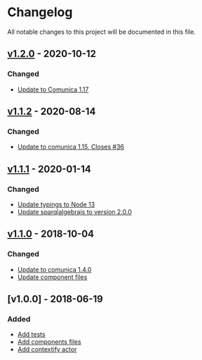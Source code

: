 # Changelog
All notable changes to this project will be documented in this file.

<a name="v1.2.0"></a>
## [v1.2.0](https://github.com/rdfostrich/comunica-actor-query-operation-contextify-version/compare/v1.1.2...v1.2.0) - 2020-10-12

### Changed
* [Update to Comunica 1.17](https://github.com/rdfostrich/comunica-actor-query-operation-contextify-version/commit/2001a6fb10069617921e1a74d7052a0145ed8565)

<a name="v1.1.2"></a>
## [v1.1.2](https://github.com/rdfostrich/comunica-actor-query-operation-contextify-version/compare/v1.1.1...v1.1.2) - 2020-08-14

### Changed
* [Update to comunica 1.15, Closes #36](https://github.com/rdfostrich/comunica-actor-query-operation-contextify-version/commit/5ada245561d1581b3d5473c3fe35908085ea6f0f)

<a name="v1.1.1"></a>
## [v1.1.1](https://github.com/rdfostrich/comunica-actor-query-operation-contextify-version/compare/v1.1.0...v1.1.1) - 2020-01-14

### Changed
* [Update typings to Node 13](https://github.com/rdfostrich/comunica-actor-query-operation-contextify-version/commit/800a2fb0d8740e842ede3eeeb17b058aa392b741)
* [Update sparqlalgebrajs to version 2.0.0](https://github.com/rdfostrich/comunica-actor-query-operation-contextify-version/commit/ac3a4366da42ef2fdcd93c4942e0726987b0d94f)

<a name="v1.1.0"></a>
## [v1.1.0](https://github.com/rdfostrich/comunica-actor-query-operation-contextify-version/compare/v1.0.0...v1.1.0) - 2018-10-04

### Changed
* [Update to comunica 1.4.0](https://github.com/rdfostrich/comunica-actor-query-operation-contextify-version/commit/2dcadc905360c56f435c88d12b86501b8ddfafbb)
* [Update component files](https://github.com/rdfostrich/comunica-actor-query-operation-contextify-version/commit/85cf585b645a6be5c123dcb58a2a8d04eda280ca)

<a name="v1.0.0"></a>
## [v1.0.0] - 2018-06-19

### Added
* [Add tests](https://github.com/rdfostrich/comunica-actor-query-operation-contextify-version/commit/a0ca85b074983d3a7ab2bfb42dca1c54a1b3793a)
* [Add components files](https://github.com/rdfostrich/comunica-actor-query-operation-contextify-version/commit/effb00ab824c24df2bc93c04cecb0100965ba5c3)
* [Add contextify actor](https://github.com/rdfostrich/comunica-actor-query-operation-contextify-version/commit/defe1e2624c297c3d5c93b94fe261fbf34d1be97)
